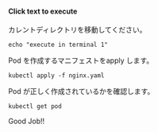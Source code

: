 #### Click text to execute
カレントディレクトリを移動してください。

```execute
echo "execute in terminal 1"
```
Pod を作成するマニフェストをapply します。

```execute
kubectl apply -f nginx.yaml
```

Pod が正しく作成されているかを確認します。

```execute
kubectl get pod
```

Good Job!!

